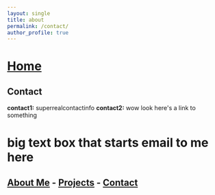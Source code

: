 ```yaml
---
layout: single
title: about
permalink: /contact/
author_profile: true
---
```

# [Home](/) 


## Contact
**contact1:** superrealcontactinfo
**contact2:** wow look here's a link to something


# big text box that starts email to me here

## [About Me](/about/) - [Projects](/projects/) - [Contact](/contact/)
